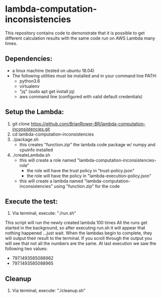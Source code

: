 # lambda-computation-inconsistencies

This repository contains code to demonstrate that it is possible
to get different calculation results with the same code
run on AWS Lambda many times. 

## Dependencies:
* a linux machine (tested on ubuntu 18.04)
* The following utilities must be installed and in your command line PATH:
    - python3.6
    - virtualenv
    - "jq" (sudo apt get install jq)
    - aws command line (configured with valid default credentials)
    
## Setup the Lambda:
1. git clone https://github.com/BrianRower-BR/lambda-computation-inconsistencies.git
2. cd lambda-computation-inconsistencies
3. ./package.sh
    - this creates "function.zip" the lambda code package w/ numpy and cpuinfo installed
4. ./createLambda.sh
    - this will create a role named "lambda-computation-inconsistencies-role"
        - the role will have the trust policy in "trust-policy.json"
        - the role will have the policy in "lambda-execution-policy.json"
    - this will create a lambda named "lambda-computation-inconsistencies" using "function.zip" for the code

## Execute the test:
1. Via terminal, execute: "./run.sh"

This script will run the newly created lambda 100 times
All the runs get started in the background, so after 
executing run.sh it will appear that nothing happened
...just wait.
When the lambdas begin to complete, they will output their result to the terminal.
If you scroll through the output you will see that not all the numbers are the same.
At last execution we saw the following two values:
* 797.1493585088962
* 797.1493585088965

## Cleanup
1. Via terminal, execute: "./cleanup.sh"